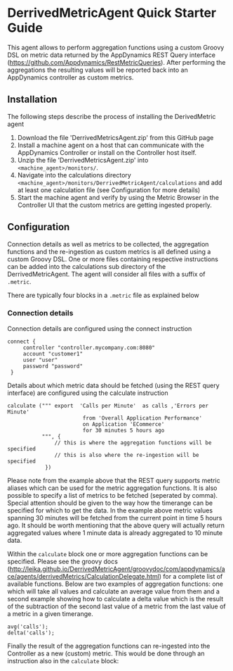 # DerrivedMetricAgent Quick Starter Guide

This agent allows to perform aggregation functions using a custom Groovy DSL on metric data returned by the AppDynamics REST Query interface (https://github.com/Appdynamics/RestMetricQueries). After performing the aggregations the resulting values will be reported back into an AppDynamics controller as custom metrics.

## Installation

The following steps describe the process of installing the DerivedMetric agent

1. Download the file 'DerrivedMetricsAgent.zip' from this GitHub page
2. Install a machine agent on a host that can communicate with the AppDynamics Controller or install on the Controller host itself.
3. Unzip the file 'DerrivedMetricsAgent.zip' into `<machine_agent>/monitors/`.
4. Navigate into the calculations directory `<machine_agent>/monitors/DerrivedMetricAgent/calculations` and add at least one calculation  file (see Configuration for more details)
5. Start the machine agent and verify by using the Metric Browser in the Controller UI that the custom metrics are getting ingested properly.

## Configuration

Connection details as well as metrics to be collected, the aggregation functions and the re-ingestion as custom metrics is all defined using a custom Groovy DSL. One or more files containing respective instructions can be added into the calculations sub directory of the DerrivedMetricAgent. The agent will consider all files with a suffix of `.metric`.

There are typically four blocks in a `.metric` file as explained below

### Connection details

Connection details are configured using the connect instruction

```
connect {
     controller "controller.mycompany.com:8080"
     account "customer1"
     user "user"
     password "password"
 }
```

Details about which metric data should be fetched (using the REST query interface) are configured using the calculate instruction

```
calculate (""" export  'Calls per Minute'  as calls ,'Errors per Minute' 
                        from 'Overall Application Performance'
                        on Application 'ECommerce'
                        for 30 minutes 5 hours ago
           """, {
               // this is where the aggregation functions will be specified
               // this is also where the re-ingestion will be specified
            })
```

Please note from the example above that the REST query supports metric aliases which can be used for the metric aggregation functions. It is also possible to specify a list of metrics to be fetched (seperated by comma). Special attention should be given to the way how the timerange can be specified for which to get the data. In the example above metric values spanning 30 minutes will be fetched from the current point in time 5 hours ago. It should be worth mentioning that the above query will actually return aggregated values  where 1 minute data is already aggregated to 10 minute data.

Within the `calculate` block one or more aggregation functions can be specified. Please see the groovy docs (http://leika.github.io/DerrivedMetricAgent/groovydoc/com/appdynamics/ace/agents/derrivedMetrics/CalculationDelegate.html) for a complete list of available functions. Below are two examples of aggregation functions: one which will take all values and calculate an average value from them and a second example showing how to calculate a delta value which is the result of the subtraction of the second last value of a metric from the last value of a metric in a given timerange.

```
avg('calls');
delta('calls');
```

Finally the result of the aggregation functions can re-ingested into the Controller as a new (custom) metric. This would be done through an instruction also in the `calculate` block:
